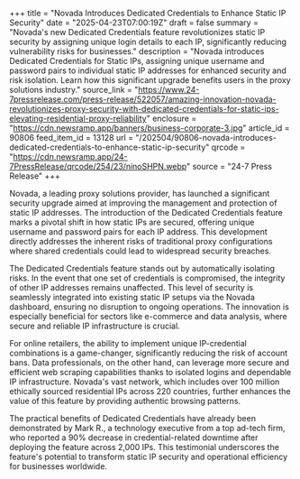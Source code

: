 +++
title = "Novada Introduces Dedicated Credentials to Enhance Static IP Security"
date = "2025-04-23T07:00:19Z"
draft = false
summary = "Novada's new Dedicated Credentials feature revolutionizes static IP security by assigning unique login details to each IP, significantly reducing vulnerability risks for businesses."
description = "Novada introduces Dedicated Credentials for Static IPs, assigning unique username and password pairs to individual static IP addresses for enhanced security and risk isolation. Learn how this significant upgrade benefits users in the proxy solutions industry."
source_link = "https://www.24-7pressrelease.com/press-release/522057/amazing-innovation-novada-revolutionizes-proxy-security-with-dedicated-credentials-for-static-ips-elevating-residential-proxy-reliability"
enclosure = "https://cdn.newsramp.app/banners/business-corporate-3.jpg"
article_id = 90806
feed_item_id = 13128
url = "/202504/90806-novada-introduces-dedicated-credentials-to-enhance-static-ip-security"
qrcode = "https://cdn.newsramp.app/24-7PressRelease/qrcode/254/23/ninoSHPN.webp"
source = "24-7 Press Release"
+++

<p>Novada, a leading proxy solutions provider, has launched a significant security upgrade aimed at improving the management and protection of static IP addresses. The introduction of the Dedicated Credentials feature marks a pivotal shift in how static IPs are secured, offering unique username and password pairs for each IP address. This development directly addresses the inherent risks of traditional proxy configurations where shared credentials could lead to widespread security breaches.</p><p>The Dedicated Credentials feature stands out by automatically isolating risks. In the event that one set of credentials is compromised, the integrity of other IP addresses remains unaffected. This level of security is seamlessly integrated into existing static IP setups via the Novada dashboard, ensuring no disruption to ongoing operations. The innovation is especially beneficial for sectors like e-commerce and data analysis, where secure and reliable IP infrastructure is crucial.</p><p>For online retailers, the ability to implement unique IP-credential combinations is a game-changer, significantly reducing the risk of account bans. Data professionals, on the other hand, can leverage more secure and efficient web scraping capabilities thanks to isolated logins and dependable IP infrastructure. Novada's vast network, which includes over 100 million ethically sourced residential IPs across 220 countries, further enhances the value of this feature by providing authentic browsing patterns.</p><p>The practical benefits of Dedicated Credentials have already been demonstrated by Mark R., a technology executive from a top ad-tech firm, who reported a 90% decrease in credential-related downtime after deploying the feature across 2,000 IPs. This testimonial underscores the feature's potential to transform static IP security and operational efficiency for businesses worldwide.</p>